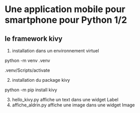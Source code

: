 # Une application mobile pour smartphone pour Python 1/2

## le framework kivy

1. installation dans un environnement virtuel

python -m venv .venv

.venv/Scripts/activate

2. installation du package kivy

python -m pip install kivy

3. hello_kivy.py affiche un text dans une widget Label
4. affiche_aldrin.py affiche une image dans une widget Image

